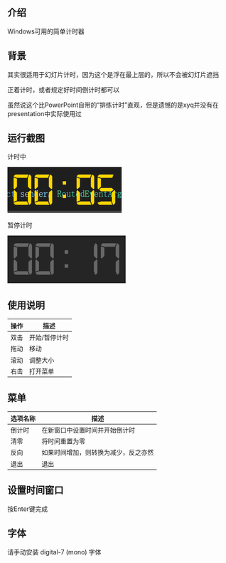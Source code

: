 ## 介绍

Windows可用的简单计时器

## 背景

其实很适用于幻灯片计时，因为这个是浮在最上层的，所以不会被幻灯片遮挡

正着计时，或者规定好时间倒计时都可以

虽然说这个比PowerPoint自带的“排练计时”直观，但是遗憾的是xyq并没有在presentation中实际使用过

## 运行截图

计时中

![激活状态](https://github.com/xyqlx/ChocolaTimer/raw/master/Image/active_new.png)

暂停计时

![非激活状态](https://github.com/xyqlx/ChocolaTimer/raw/master/Image/inactive.png)

## 使用说明

| 操作 | 描述 |
|---|---|
| 双击 | 开始/暂停计时 |
| 拖动 | 移动 |
| 滚动 | 调整大小 |
| 右击 | 打开菜单 |

## 菜单

| 选项名称 | 描述 |
|---|---|
| 倒计时 | 在新窗口中设置时间并开始倒计时 |
| 清零 | 将时间重置为零 |
| 反向 | 如果时间增加，则转换为减少，反之亦然 |
| 退出 | 退出 |

## 设置时间窗口

按Enter键完成

## 字体

请手动安装 digital-7 (mono) 字体
